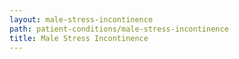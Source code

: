 ```yaml
---
layout: male-stress-incontinence
path: patient-conditions/male-stress-incontinence
title: Male Stress Incontinence
---
```

